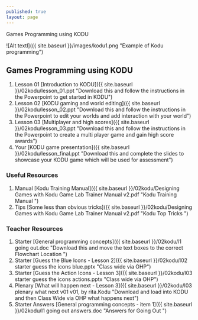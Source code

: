 ```yaml
---
published: true
layout: page
---
```

Games Programming using KODU


![Alt textl]({{ site.baseurl }}/images/kodu1.png "Example of Kodu programming")

## Games Programming using KODU

1. Lesson 01 [Introduction to KODU]({{ site.baseurl }}/02kodu/lesson_01.ppt "Download this and follow the instructions in the Powerpoint to get started in KODU")
2. Lesson 02 [KODU gaming and world editing]({{ site.baseurl }}/02kodu/lesson_02.ppt "Download this and follow the instructions in the Powerpoint to edit your worlds and add interaction with your world")
3. Lesson 03 [Multiplayer and high scores]({{ site.baseurl }}/02kodu/lesson_03.ppt "Download this and follow the instructions in the Powerpoint to create a multi player game and gain high score awards")
4. Your [KODU game presentation]({{ site.baseurl }}/02kodu/lesson_final.ppt "Download this and complete the slides to showcase your KODU game which will be used for assessment")

### Useful Resources
1. Manual [Kodu Training Manual]({{ site.baseurl }}/02kodu/Designing Games with Kodu Game Lab Trainer Manual v2.pdf  "Kodu Training Manual ")
2. Tips [Some less than obvious tricks]({{ site.baseurl }}/02kodu/Designing Games with Kodu Game Lab Trainer Manual v2.pdf  "Kodu Top Tricks ")

### Teacher Resources

1. Starter [General programming concepts]({{ site.baseurl }}/02kodu/l1 going out.doc "Download this and move the text boxes to the correct Flowchart Location ")
2. Starter [Guess the Blue Icons - Lesson 2]({{ site.baseurl }}/02kodu/l02 starter guess the icons blue.pptx "Class wide via OHP")
3. Starter [Guess the Action Icons - Lesson 3]({{ site.baseurl }}/02kodu/l03 starter guess the icons actions.pptx "Class wide via OHP")
4. Plenary [What will happen next - Lesson 3]({{ site.baseurl }}/02kodu/l03 plenary what next v01 v01, by rita.Kodu "Download and load into KODU and then Class Wide via OHP what happens next")
5. Starter Answers [General programming concepts - item 1]({{ site.baseurl }}/02kodu/l1 going out answers.doc "Answers for Going Out ")




